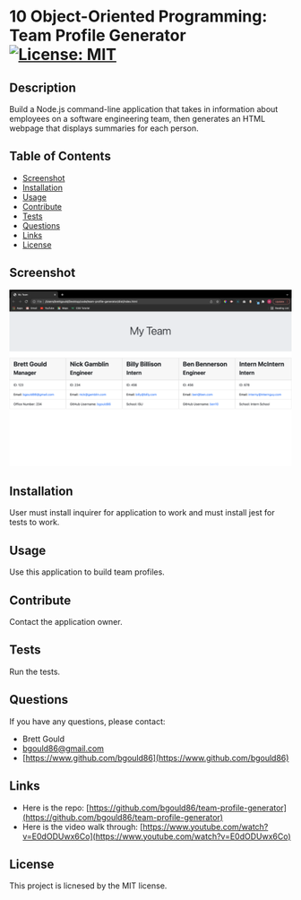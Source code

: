 # 10 Object-Oriented Programming: Team Profile Generator [![License: MIT](https://img.shields.io/badge/License-MIT-green.svg)](https://opensource.org/licenses/MIT)

## Description

Build a Node.js command-line application that takes in information about employees on a software engineering team, then generates an HTML webpage that displays summaries for each person.

## Table of Contents

- [Screenshot](#screenshot)
- [Installation](#installation)
- [Usage](#usage)
- [Contribute](#contribute)
- [Tests](#tests)
- [Questions](#questions)
- [Links](#links)
- [License](#license)

## Screenshot

![This team profile generator generates team profiles based on user input.](./images/screenshot.png)

## Installation

User must install inquirer for application to work and must install jest for tests to work.

## Usage

Use this application to build team profiles.

## Contribute

Contact the application owner.

## Tests

Run the tests.

## Questions

If you have any questions, please contact:

- Brett Gould
- bgould86@gmail.com
- [https://www.github.com/bgould86](https://www.github.com/bgould86)

## Links

- Here is the repo: [https://github.com/bgould86/team-profile-generator](https://github.com/bgould86/team-profile-generator)
- Here is the video walk through: [https://www.youtube.com/watch?v=E0dODUwx6Co](https://www.youtube.com/watch?v=E0dODUwx6Co)

## License

This project is licnesed by the MIT license.
